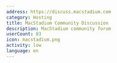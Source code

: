 ```yaml
---
address: https://discuss.macstadium.com
category: Hosting
title: MacStadium Community Discussion
description: MacStadium community forum
userCount: 83
icon: macstadium.png
activity: low
language: en
---
```

